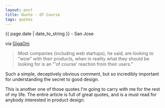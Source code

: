 ```yaml
---
layout: post
title: Quote - Of Course
tags: quotes
---
```


<p class="meta">{{ page.date | date_to_string }} - San Jose</p>

via [GigaOm](http://gigaom.com/2010/01/03/objectified-design/)
> Most companies (including web startups), he said, are looking to "wow" with their products, when in reality what they should be looking for is an "'of course' reaction from their users."

Such a simple, deceptively obvious comment, but so incredibly
important for understanding the secret to good design.

This is another one of those quotes I'm going to carry with me for the
rest of my life. The entire article is full of great quotes, and is a
must read for anybody interested in product design.